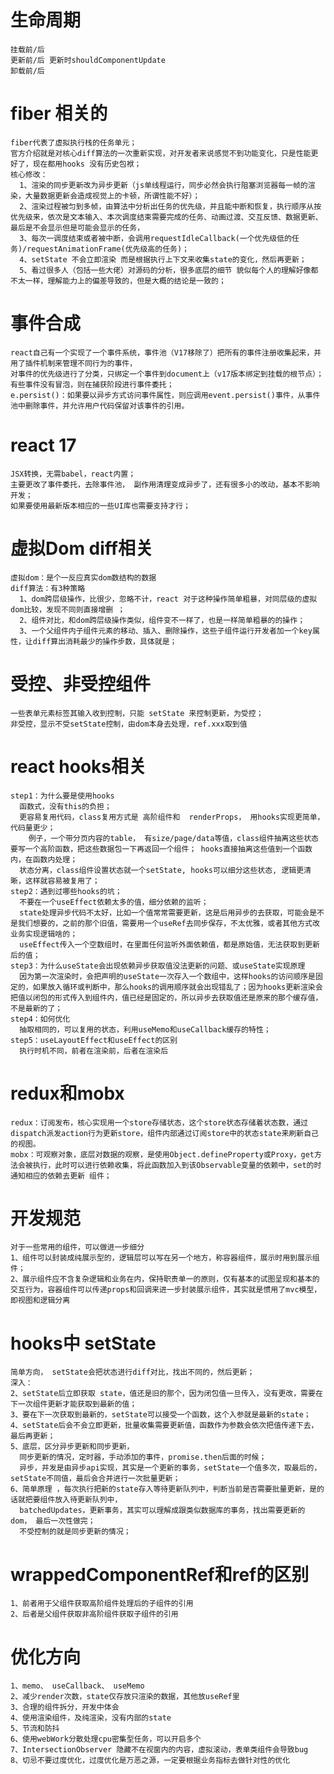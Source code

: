 # 生命周期  
    挂载前/后  
    更新前/后 更新时shouldComponentUpdate  
    卸载前/后  

# fiber 相关的  
    fiber代表了虚拟执行栈的任务单元；  
    官方介绍就是对核心diff算法的一次重新实现，对开发者来说感觉不到功能变化，只是性能更好了，现在都用hooks 没有历史包袱；  
    核心修改：  
      1、渲染的同步更新改为异步更新（js单线程运行，同步必然会执行阻塞浏览器每一帧的渲染，大量数据更新会造成视觉上的卡顿，所谓性能不好）；  
      2、渲染过程被匀到多帧，由算法中分析出任务的优先级，并且能中断和恢复，执行顺序从按优先级来，依次是文本输入、本次调度结束需要完成的任务、动画过渡、交互反馈、数据更新、最后是不会显示但是可能会显示的任务，  
      3、每次一调度结束或者被中断，会调用requestIdleCallback(一个优先级低的任务)/requestAnimationFrame(优先级高的任务)；  
      4、setState 不会立即渲染 而是根据执行上下文来收集state的变化，然后再更新；  
      5、看过很多人（包括一些大佬）对源码的分析，很多底层的细节 貌似每个人的理解好像都不太一样，理解能力上的偏差导致的，但是大概的结论是一致的；  
    
# 事件合成  
    react自己有一个实现了一个事件系统，事件池（V17移除了）把所有的事件注册收集起来，并用了插件机制来管理不同行为的事件，
    对事件的优先级进行了分类，只绑定一个事件到document上（v17版本绑定到挂载的根节点）；有些事件没有冒泡，则在捕获阶段进行事件委托；  
    e.persist()：如果要以异步方式访问事件属性，则应调用event.persist()事件，从事件池中删除事件，并允许用户代码保留对该事件的引用。  
  
# react 17  
    JSX转换，无需babel，react内置；  
    主要更改了事件委托，去除事件池， 副作用清理变成异步了，还有很多小的改动，基本不影响开发；  
    如果要使用最新版本相应的一些UI库也需要支持才行；  
  
# 虚拟Dom diff相关  
    虚拟dom：是个一反应真实dom数结构的数据  
    diff算法：有3种策略  
      1、dom跨层级操作，比很少，忽略不计，react 对于这种操作简单粗暴，对同层级的虚拟dom比较，发现不同则直接增删 ；  
      2、组件对比，和dom跨层级操作类似，组件变不一样了，也是一样简单粗暴的的操作；  
      3、一个父组件内子组件元素的移动、插入、删除操作，这些子组件运行开发者加一个key属性，让diff算出消耗最少的操作步数，具体就是；  
  
# 受控、非受控组件   
    一些表单元素标签其输入收到控制，只能 setState 来控制更新，为受控；  
    非受控，显示不受setState控制，由dom本身去处理，ref.xxx取到值  
  
# react hooks相关  
    step1：为什么要是使用hooks  
      函数式，没有this的负担；  
      更容易复用代码，class复用方式是 高阶组件和  renderProps， 用hooks实现更简单，代码量更少；  
        例子，一个带分页内容的table， 有size/page/data等值，class组件抽离这些状态要写一个高阶函数，把这些数据包一下再返回一个组件； hooks直接抽离这些值到一个函数内，在函数内处理；  
      状态分离，class组件设置状态就一个setState, hooks可以细分这些状态, 逻辑更清晰，这样就容易被复用了；  
    step2：遇到过哪些hooks的坑；  
      不要在一个useEffect依赖太多的值，细分依赖的监听；  
      state处理异步代码不太好，比如一个值常常需要更新，这是后用异步的去获取，可能会是不是我们想要的，之前的那个旧值，需要用一个useRef去同步保存，不太优雅，或者其他方式改业务实现逻辑啥的；  
      useEffect传入一个空数组时，在里面任何监听外面依赖值，都是原始值，无法获取到更新后的值；  
    step3：为什么useState会出现依赖异步获取值没法更新的问题、或useState实现原理  
      因为第一次渲染时，会把声明的useState一次存入一个数组中，这样hooks的访问顺序是固定的，如果放入循环或判断中，那么hooks的调用顺序就会出现错乱了；因为hooks更新渲染会把值以闭包的形式传入到组件内，值已经是固定的，所以异步去获取值还是原来的那个缓存值，不是最新的了；  
    step4：如何优化  
      抽取相同的，可以复用的状态，利用useMemo和useCallback缓存的特性；  
    step5：useLayoutEffect和useEffect的区别
      执行时机不同，前者在渲染前，后者在渲染后  
# redux和mobx  
    redux：订阅发布，核心实现用一个store存储状态，这个store状态存储着状态数，通过dispatch派发action行为更新store，组件内部通过订阅store中的状态state来刷新自己的视图。  
    mobx：可观察对象，底层对数据的观察，是使用Object.defineProperty或Proxy，get方法会被执行，此时可以进行依赖收集，将此函数加入到该Observable变量的依赖中，set的时通知相应的依赖去更新 组件；  

# 开发规范
    对于一些常用的组件，可以做进一步细分  
    1、组件可以封装成纯展示型的，逻辑层可以写在另一个地方，称容器组件，展示时用到展示组件；  
    2、展示组件应不含复杂逻辑和业务在内，保持职责单一的原则，仅有基本的试图呈现和基本的交互行为，容器组件可以传递props和回调来进一步封装展示组件，其实就是惯用了mvc模型，即视图和逻辑分离

# hooks中 setState
    简单方向， setState会把状态进行diff对比，找出不同的，然后更新；
    深入：
    2、setState后立即获取 state，值还是旧的那个，因为闭包值一旦传入，没有更改，需要在下一次组件更新才能获取到最新的值；
    3、要在下一次获取到最新的，setState可以接受一个函数，这个入参就是最新的state；
    4、setState后会不会立即更新，批量收集需要更新值，函数作为参数会依次把值传递下去，最后再更新；
    5、底层，区分异步更新和同步更新，
      同步更新的情况，定时器，手动添加的事件，promise.then后面的时候；
      异步，并发是由异步api实现，其实是一个更新的事务，setState一个值多次，取最后的，setState不同值，最后会合并进行一次批量更新；
    6、简单原理 ，每次执行把新的state存入等待更新队列中，判断当前是否需要批量更新，是的话就把要组件放入待更新队列中，
      batchedUpdates，更新事务，其实可以理解成跟类似数据库的事务，找出需要更新的dom， 最后一次性做完；
      不受控制的就是同步更新的情况；
    
# wrappedComponentRef和ref的区别
    1、前者用于父组件获取高阶组件处理后的子组件的引用
    2、后者是父组件获取非高阶组件获取子组件的引用
    
# 优化方向
    1、memo、 useCallback、 useMemo
    2、减少render次数，state仅存放只渲染的数据，其他放useRef里
    3、合理的组件拆分，开发中体会
    4、使用渲染组件，及纯渲染，没有内部的state
    5、节流和防抖
    6、使用webWork分散处理cpu密集型任务，可以开启多个
    7、IntersectionObserver 隐藏不在视窗内的内容，虚拟滚动，表单类组件会导致bug
    8、切忌不要过度优化，过度优化是万恶之源，一定要根据业务指标去做针对性的优化

